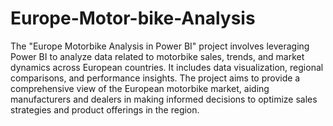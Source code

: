 # Europe-Motor-bike-Analysis
The "Europe Motorbike Analysis in Power BI" project involves leveraging Power BI to analyze data related to motorbike sales, trends, and market dynamics across European countries. It includes data visualization, regional comparisons, and performance insights. The project aims to provide a comprehensive view of the European motorbike market, aiding manufacturers and dealers in making informed decisions to optimize sales strategies and product offerings in the region.
